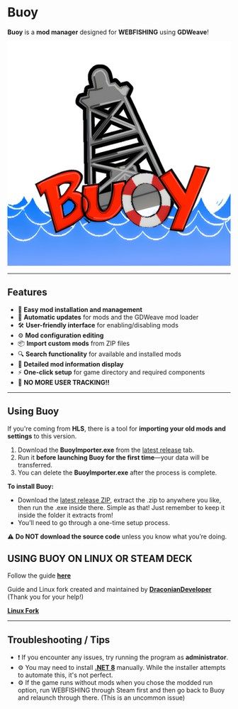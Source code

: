 # **Buoy**  

**Buoy** is a **mod manager** designed for **WEBFISHING** using **GDWeave**!

<div align="center">
  <img src="https://github.com/FerretPaws/Buoy/blob/main/repores/BuoyIcon.png?raw=true" alt="HLSR Icon" />
</div>

---

## **Features**  
- 🎯 **Easy mod installation and management**  
- 🔄 **Automatic updates** for mods and the GDWeave mod loader  
- 🛠️ **User-friendly interface** for enabling/disabling mods  
- ⚙️ **Mod configuration editing**  
- 📦 **Import custom mods** from ZIP files
- 🔍 **Search functionality** for available and installed mods  
- 📝 **Detailed mod information display**  
- ⚡ **One-click setup** for game directory and required components  
- 🚫 **NO MORE USER TRACKING!!**  

---

## **Using Buoy**  

If you're coming from **HLS**, there is a tool for **importing your old mods and settings** to this version.  

1. Download the **BuoyImporter.exe** from the [latest release](https://github.com/FerretPaws/Buoy/releases) tab.  
2. Run it **before launching Buoy for the first time**—your data will be transferred.  
3. You can delete the **BuoyImporter.exe** after the process is complete.  

**To install Buoy:**  
- Download the [latest release ZIP](https://github.com/FerretPaws/Buoy/releases), extract the .zip to anywhere you like, then run the .exe inside there. Simple as that! Just remember to keep it inside the folder it extracts from!
- You’ll need to go through a one-time setup process.  

⚠️ **Do NOT download the source code** unless you know what you’re doing.  

## **USING BUOY ON LINUX OR STEAM DECK**
Follow the guide **[here](https://github.com/draconiandeveloper/Buoy/blob/main/BUILD-LINUX.md)**
  
Guide and Linux fork created and maintained by **[DraconianDeveloper](https://github.com/draconiandeveloper)** (Thank you for your help!)
  
**[Linux Fork](https://github.com/draconiandeveloper/Buoy/tree/main)**

---

## **Troubleshooting / Tips**  

- ❗ If you encounter any issues, try running the program as **administrator**.  
- ⚙️ You may need to install **[.NET 8](https://dotnet.microsoft.com/en-us/download/dotnet/8.0)** manually. While the installer attempts to automate this, it's not perfect.
- ⚙️ If the game runs without mods when you chose the modded run option, run WEBFISHING through Steam first and then go back to Buoy and relaunch through there. (This is an uncommon issue)
